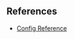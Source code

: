 ## References

<!-- - [CLI Reference](./cli/) -->
<!-- - [forge Commands](./forge/) -->
<!-- - [cast Commands](./cast/) -->
<!-- - [anvil Reference](./anvil/) -->
<!-- - [chisel Reference](./chisel/) -->
- [Config Reference](./config/)
<!-- - [Cheatcodes Reference](../cheatcodes/) -->
<!-- - [Forge Standard Library Reference](./forge-std) -->
<!-- - [ds-test Reference](./ds-test.md) -->
